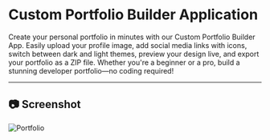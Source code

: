 # Custom Portfolio Builder Application
Create your personal portfolio in minutes with our Custom Portfolio Builder App. Easily upload your profile image, add social media links with icons, switch between dark and light themes, preview your design live, and export your portfolio as a ZIP file. Whether you're a beginner or a pro, build a stunning developer portfolio—no coding required!

---

## 📷 Screenshot

![Portfolio](https://www.figma.com/community/resource/1ac978cd-ec44-4c9b-8d40-2fd61468e968/thumbnail)
